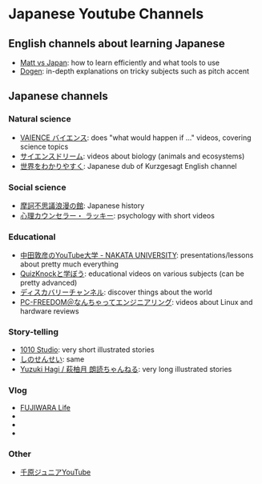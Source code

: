 # Japanese Youtube Channels

## English channels about learning Japanese

* [Matt vs Japan](https://www.youtube.com/c/MATTvsJapan): how to learn efficiently and what tools to use
* [Dogen](https://www.youtube.com/user/Dogen/videos): in-depth explanations on tricky subjects such as pitch accent

## Japanese channels

### Natural science

* [VAIENCE バイエンス](https://www.youtube.com/channel/UCPKsFwt9ACF-EnJM3xN8wyQ/videos): does "what would happen if ..." videos, covering science topics
* [サイエンスドリーム](https://www.youtube.com/channel/UCDy22j1Z7jDpyI14KWVgmQQ/videos): videos about biology (animals and ecosystems)
* [世界をわかりやすく](https://www.youtube.com/channel/UCzw2KK537iRgsrYnWaEMs8Q): Japanese dub of Kurzgesagt English channel

### Social science

* [摩訶不思議浪漫の館](https://www.youtube.com/channel/UCWNWUKEuYG62WC4HBju5EPg/videos): Japanese history
* [心理カウンセラー・ ラッキー](https://www.youtube.com/channel/UCgbjcHvWSPQ7en0LI5bMqJw/videos): psychology with short videos

### Educational

* [中田敦彦のYouTube大学 - NAKATA UNIVERSITY](https://www.youtube.com/c/NKTofficial/videos): presentations/lessons about pretty much everything
* [QuizKnockと学ぼう](https://www.youtube.com/c/QKmanab/videos?view=0&sort=p&flow=grid): educational videos on various subjects (can be pretty advanced)
* [ディスカバリーチャンネル](https://www.youtube.com/c/DiscoveryJapan/videos): discover things about the world
* [PC-FREEDOM＠なんちゃってエンジニアリング](https://www.youtube.com/c/Pc-freedomNet/videos): videos about Linux and hardware reviews

### Story-telling

* [1010 Studio](https://www.youtube.com/c/%E6%9D%B1%E8%B0%B7%E6%98%87/videos): very short illustrated stories
* [しのせんせい](https://www.youtube.com/watch?v=fqFxMNcKUZY): same
* [Yuzuki Hagi / 萩柚月 朗読ちゃんねる](https://www.youtube.com/channel/UCZN4heVEozSb_SwpDwRMirg/videos): very long illustrated stories

### Vlog

* [FUJIWARA Life](https://www.youtube.com/channel/UCpa-kEaXFILCfIpR3ge4InQ/videos)
*
*
*

### Other

* [千原ジュニアYouTube](https://www.youtube.com/c/%E5%8D%83%E5%8E%9F%E3%82%B8%E3%83%A5%E3%83%8B%E3%82%A2YouTube/videos)
